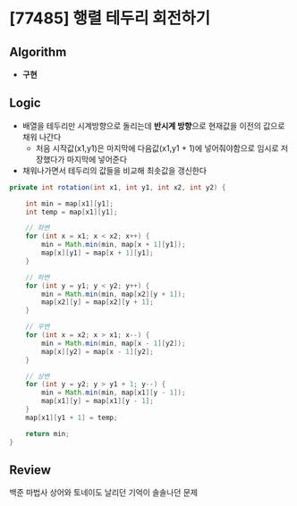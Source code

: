 # [77485] 행렬 테두리 회전하기
## Algorithm
- **구현**

## Logic
- 배열을 테두리만 시계방향으로 돌리는데 **반시계 방향**으로 현재값을 이전의 값으로 채워 나간다
  - 처음 시작값(x1,y1)은 마지막에 다음값(x1,y1 + 1)에 넣어줘야함으로 임시로 저장했다가 마지막에 넣어준다
- 채워나가면서 테두리의 값들을 비교해 최솟값을 갱신한다

```java
private int rotation(int x1, int y1, int x2, int y2) {

    int min = map[x1][y1];
    int temp = map[x1][y1];

    // 좌변
    for (int x = x1; x < x2; x++) {
        min = Math.min(min, map[x + 1][y1]);
        map[x][y1] = map[x + 1][y1];
    }

    // 하변
    for (int y = y1; y < y2; y++) {
        min = Math.min(min, map[x2][y + 1]);
        map[x2][y] = map[x2][y + 1];
    }

    // 우변
    for (int x = x2; x > x1; x--) {
        min = Math.min(min, map[x - 1][y2]);
        map[x][y2] = map[x - 1][y2];
    }

    // 상변
    for (int y = y2; y > y1 + 1; y--) {
        min = Math.min(min, map[x1][y - 1]);
        map[x1][y] = map[x1][y - 1];
    }
    map[x1][y1 + 1] = temp;

    return min;
}
```

## Review
백준 마법사 상어와 토네이도 날리던 기억이 솔솔나던 문제
